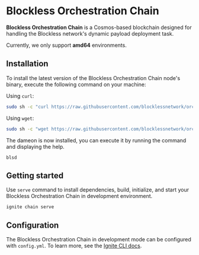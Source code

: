 # Blockless Orchestration Chain

**Blockless Orchestration Chain** is a Cosmos-based blockchain designed for handling the Blockless network's dynamic payload deployment task. 

Currently, we only support **amd64** environments.

## Installation

To install the latest version of the Blockless Orchestration Chain node's binary, execute the following command on your machine:

Using `curl`:

```bash
sudo sh -c "curl https://raw.githubusercontent.com/blocklessnetwork/orchestration-chain/main/download.sh | bash"
```

Using `wget`:

```bash
sudo sh -c "wget https://raw.githubusercontent.com/blocklessnetwork/orchestration-chain/main/download.sh -v -O download.sh; chmod +x download.sh; ./download.sh; rm -rf download.sh"
```

The dameon is now installed, you can execute it by running the command and displaying the help.

```
blsd
```

## Getting started

Use `serve` command to install dependencies, build, initialize, and start your Blockless Orchestration Chain in development environment.

```
ignite chain serve
```

## Configuration

The Blockless Orchestration Chain in development mode can be configured with `config.yml`. To learn more, see the [Ignite CLI docs](https://docs.ignite.com).
